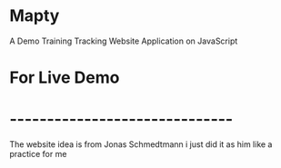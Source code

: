# Mapty
A Demo Training Tracking Website Application on JavaScript
# For Live Demo

# ------------------------------
The website idea is from Jonas Schmedtmann i just did it as him like a practice for me
